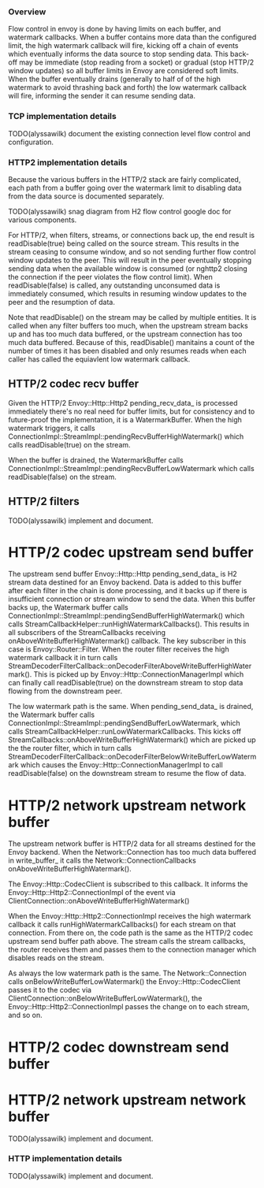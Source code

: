 ### Overview

Flow control in envoy is done by having limits on each buffer, and watermark callbacks.  When a
buffer contains more data than the configured limit, the high watermark callback will fire, kicking
off a chain of events which eventually informs the data source to stop sending data.  This back-off
may be immediate (stop reading from a socket) or gradual (stop HTTP/2 window updates) so all
buffer limits in Envoy are considered soft limits.  When the buffer eventually drains (generally to
half of of the high watermark to avoid thrashing back and forth) the low watermark callback will
fire, informing the sender it can resume sending data.

### TCP implementation details

TODO(alyssawilk) document the existing connection level flow control and configuration.

### HTTP2 implementation details

Because the various buffers in the HTTP/2 stack are fairly complicated, each path from a buffer
going over the watermark limit to disabling data from the data source is documented separately.

TODO(alyssawilk) snag diagram from H2 flow control google doc for various components.

For HTTP/2, when filters, streams, or connections back up, the end result is readDisable(true)
being called on the source stream.  This results in the stream ceasing to consume window, and so
not sending further flow control window updates to the peer.  This will result in the peer
eventually stopping sending data when the available window is consumed (or nghttp2 closing the
connection if the peer violates the flow control limit).  When readDisable(false) is called, any
outstanding unconsumed data is immediately consumed, which results in resuming window updates to the
peer and the resumption of data.

Note that readDisable() on the stream may be called by multiple entities.  It is called when any
filter buffers too much, when the upstream stream backs up and has too much data buffered, or the
upstream connection has too much data buffered.  Because of this, readDisable() manitains a count of
the number of times it has been disabled and only resumes reads when each caller has called the
equiavlent low watermark callback.

## HTTP/2 codec recv buffer

Given the HTTP/2 Envoy::Http::Http2 pending_recv_data\_ is processed immediately there's no real
need for buffer limits, but for consistency and to future-proof the implementation, it is a
WatermarkBuffer.  When the high watermark triggers, it calls
ConnectionImpl::StreamImpl::pendingRecvBufferHighWatermark() which calls readDisable(true) on the
stream.

When the buffer is drained, the WatermarkBuffer calls
ConnectionImpl::StreamImpl::pendingRecvBufferLowWatermark which calls readDisable(false) on the
stream.

## HTTP/2 filters

TODO(alyssawilk) implement and document.

# HTTP/2 codec upstream send buffer

The upstream send buffer Envoy::Http::Http pending_send_data\_ is H2 stream data destined for an
Envoy backend.   Data is added to this buffer after each filter in the chain is done processing,
and it backs up if there is insufficient connection or stream window to send the data.  When this
buffer backs up, the Watermark buffer calls
ConnectionImpl::StreamImpl::pendingSendBufferHighWatermark() which calls
StreamCallbackHelper::runHighWatermarkCallbacks().  This results in all subscribers of the
StreamCallbacks receiving onAboveWriteBufferHighWatermark() callback.  The key subscriber in this
case is Envoy::Router::Filter.  When the router filter receives the high
watermark callback it in turn calls
StreamDecoderFilterCallback::onDecoderFilterAboveWriteBufferHighWatermark().
This is picked up by Envoy::Http::ConnectionManagerImpl which can finally
call readDisable(true) on the downstream stream to stop data flowing from the downstream peer.

The low watermark path is the same.  When pending_send_data\_ is drained, the
Watermark buffer calls ConnectionImpl::StreamImpl::pendingSendBufferLowWatermark, which calls
StreamCallbackHelper::runLowWatermarkCallbacks.  This
kicks off StreamCallbacks::onAboveWriteBufferHighWatermark() which are picked up
the the router filter, which in turn calls
StreamDecoderFilterCallback::onDecoderFilterBelowWriteBufferLowWatermark which
causes the Envoy::Http::ConnectionManagerImpl to call readDisable(false) on the
downstream stream to resume the flow of data.

# HTTP/2 network upstream network buffer

The upstream network buffer is HTTP/2 data for all streams destined for the
Envoy backend.   When the Network::Connection has too much data buffered in write_buffer\_ it calls
the Network::ConnectionCallbacks onAboveWriteBufferHighWatermark().

The Envoy::Http::CodecClient is subscribed to this callback.  It informs the
Envoy::Http::Http2::ConnectionImpl of the event via ClientConnection::onAboveWriteBufferHighWatermark()

When the Envoy::Http::Http2::ConnectionImpl receives the high watermark callback it calls
runHighWatermarkCallbacks() for each stream on that connection.  From there on,
the code path is the same as the HTTP/2 codec upstream send buffer path above.
The stream calls the stream callbacks, the router receives them and passes them
to the connection manager which disables reads on the stream.

As always the low watermark path is the same.  The Network::Connection calls
onBelowWriteBufferLowWatermark() the Envoy::Http::CodecClient passes it to the codec via
ClientConnection::onBelowWriteBufferLowWatermark(), the Envoy::Http::Http2::ConnectionImpl passes the
change on to each stream, and so on.

# HTTP/2 codec downstream send buffer
# HTTP/2 network upstream network buffer

TODO(alyssawilk) implement and document.

### HTTP implementation details

TODO(alyssawilk) implement and document.
